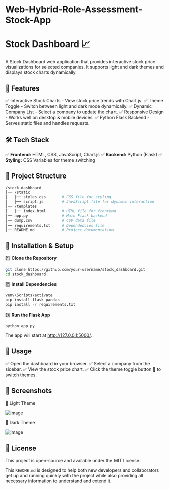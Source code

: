 # Web-Hybrid-Role-Assessment-Stock-App

# Stock Dashboard 📈

A Stock Dashboard web application that provides interactive stock price visualizations for selected companies. It supports light and dark themes and displays stock charts dynamically.

## 🚀 Features

✅ Interactive Stock Charts - View stock price trends with Chart.js.
✅ Theme Toggle - Switch between light and dark mode dynamically.
✅ Dynamic Company List - Select a company to update the chart.
✅ Responsive Design - Works well on desktop & mobile devices.
✅ Python Flask Backend - Serves static files and handles requests.

## 🛠 Tech Stack

✅ **Frontend:** HTML, CSS, JavaScript, Chart.js
✅ **Backend:** Python (Flask)
✅ **Styling:** CSS Variables for theme switching

## 📂 Project Structure

```bash
/stock_dashboard
│── /static
│   ├── styles.css       # CSS file for styling
│   ├── script.js        # JavaScript file for dynamic interaction
│── /templates
│   ├── index.html       # HTML file for frontend
│── app.py               # Main Flask backend
│── dump.csv             # CSV data file
│── requirements.txt     # Dependencies file
│── README.md            # Project documentation
```

## 🔧 Installation & Setup

1️⃣ **Clone the Repository**

```bash
git clone https://github.com/your-username/stock_dashboard.git
cd stock_dashboard
```

2️⃣ **Install Dependencies**

```bash
venv\Scripts\activate
pip install flask pandas
pip install -r requirements.txt
```

3️⃣ **Run the Flask App**

```bash
python app.py
```

The app will start at http://127.0.0.1:5000/.

## 📌 Usage

✅ Open the dashboard in your browser.
✅ Select a company from the sidebar.
✅ View the stock price chart.
✅ Click the theme toggle button 🌙 to switch themes.

## 📸 Screenshots

🔹 Light Theme

![image](https://github.com/user-attachments/assets/640912d0-d4e7-48b5-9037-1aadc8468bf2)


🔹 Dark Theme

![image](https://github.com/user-attachments/assets/38f73e4f-b06b-430e-9b5b-f6734abb4fa7)


## 📜 License

This project is open-source and available under the MIT License.

This `README.md` is designed to help both new developers and collaborators get up and running quickly with the project while also providing all necessary information to understand and extend it.


